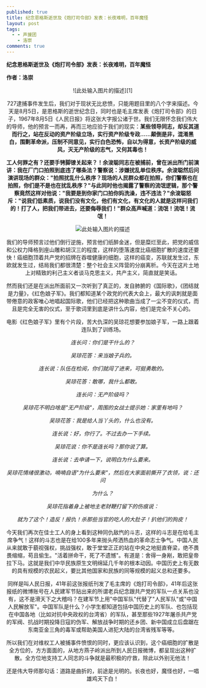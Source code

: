 ```yaml
---
published: true
title: 纪念恩格斯逝世及《炮打司令部》发表：长夜难明，百年魔怪
layout: post
tags:
  - - 声援团
    - 洛崇
comments: true
---
```

**纪念恩格斯逝世及《炮打司令部》发表：长夜难明，百年魔怪**

**作者：洛崇**

<center>
![此处输入图片的描述][1]
<center>

727逮捕事件发生后，我们对于现状无比悲愤，只能用题目里的八个字来描述。今天是8月5日，是恩格斯的逝世纪念日，同时也是毛主席发表《炮打司令部》的日子，1967年8月5日《人民日报》将这张大字报公诸于世。我们无限怀念我们伟大的导师，他的预言一而再，再而三地应验于我们的现实：**某些领导同志，却反其道而行之，站在反动的资产阶级立场，实行资产阶级专政......颠倒是非，混淆黑白，围剿革命派，压制不同意见，实行白色恐怖，自以为得意，长资产阶级的威风，灭无产阶级的志气，又何其毒也！**

**工人何罪之有？还要手铐脚镣关起来？！余浚聪同志在被捕前，曾在派出所门前演讲：我在厂门口拍照到底违了哪条法？警察说：涉嫌扰乱单位秩序。余浚聪然后问演讲现场的群众："拍照扰乱什么秩序？现场的人民群众都在拍照，你们警察也在拍照，你们是不是也在扰乱秩序？"与此同时他也揭露了警察的流氓逻辑，那个警察竟然这样对他说："我要是到你家门口拍你妈洗澡，违不违法？"余浚聪怒斥："说我们低素质，说我们没有文化，他们有文化，有文化的人就是这样问我们的！打了人，把我们带进去，还要侮辱我们！"群众高声喊道：流氓！流氓！流氓！**

![此处输入图片的描述][2]

我们的导师预言过他们倒行逆施，预言他们纸醉金迷，但是糜烂至此，把党的威信和公权力降格到座山雕和胡汉三的程度，这样的堕落速度比癌细胞扩散的速度还要快！癌细胞顶着共产党的招牌在吞噬健康的细胞，这样的癌变，苏联就发生过，东欧就发生过，结局我们都很清楚：整个社会主义阵营的分崩离析。今天在这片土地上对精致的利己主义者谈马克思主义，共产主义，简直就是笑话。

然而我们还是在派出所面前又一次听到了真正的，发自肺腑的《国际歌》，《团结就是力量》，《红色娘子军》。我们都知道某个政党的代表大会上，最大的讽刺就是面带倦意的政客唯心地唱起国际歌，他们已经把这种歌曲当成了一尘不变的仪式，而且是完全无害的仪式，至于歌词里到底是讲什么内容，他们是完全不关心的。

电影《红色娘子军》里有个片段，苦大仇深的吴琼花想要参加娘子军，一路上跟着连队到了训练场。

*连长问：你们是干什么的？*

*吴琼花答：来当娘子兵的。*

*连长说：队伍在检阅，你们就闯了进来，可挺勇敢的。*

*吴琼花答：敢哪，我什么都敢。*

*连长问：无产阶级吗？*

*吴琼花不明白啥是"无产阶级"，周围的女战士提示她：家里有地吗？*

*吴琼花答：我是给人当丫头的，什么也没有。*

*连长说：好，你行了。不过去办一下手续。*

*吴琼花说：你不是连长吗？那你说了算。*

*连长说：去申请一下，说明白为什么要来。*

*吴琼花情绪很激动，喃喃自语"为什么要来"，然后在大家面前撕开了衣领，说：还问*

*为什么？*

*吴琼花指着身上被地主老财鞭打留下的伤痕说：*

*就为了这个！造反！报仇！杀那些当官的吃人的大肚子！扒他们的狗皮！*

今天我们再次在佳士工人的身上看到这种同仇敌忾的斗志，这样的斗志是在给毛主席争气！这样的斗志也是在给100多年来抛头颅洒热血的革命志士争气。中国人民从来就敢于藐视强权，挑战强权，敢于堂堂正正的站在中央之地挺直脊梁，绝不畏畏缩缩，苟且偷生。"活着拼命干，死了不遗憾"。有道是：舍得一身剐，敢把皇帝拉下马。这就是我们中华民族原生文明绵延几千年的根本动因。中国历史上有无数的具有规模的农民起义，要比其他国家和民族的同等规模的起义总和还要多。

同样是叫人民日报，41年前这张报纸刊发了毛主席的《炮打司令部》，41年后这张报纸的微博账号在人民建军节贴出来的所谓老兵纪念跟共产党的军队一点关系也没有，这不是滑天下之大稽吗？在建军节上用"中国军队"代替了"人民军队"或"中国人民解放军"。中国军队是什么？小学生都知道包括中国历史上的军队、也包括现在中国各地（比如对抗中央政权的台湾省）的军队，甚至那些1927年屠杀共产党的军阀、抗战时期投降日寇的伪军、解放战争时期的还乡团、新中国成立后盘踞在东南亚金三角的毒军或帮助美国人进犯大陆的台湾省残军等等。

所以我们在对维权工人被捕事件愤恨的同时，更应该认识到，这个癌细胞的扩散是全方位的，方方面面的，从地方燕子岭派出所到人民日报微博，都呈现出这种扩散。全方位地支持工人同志的斗争就是最积极的疗救，除此以外别无他法！

还是伟大导师那句话：道路是曲折的，前途是光明的。长夜也好，魔怪也好，一唱雄鸡天下白！


  [1]: http://wx4.sinaimg.cn/mw690/0060lm7Tly1ftz5k9824kj308b0bvjs3.jpg
  [2]: http://wx1.sinaimg.cn/mw690/0060lm7Tly1ftz5kc4gn1j30m60gmqdd.jpg
